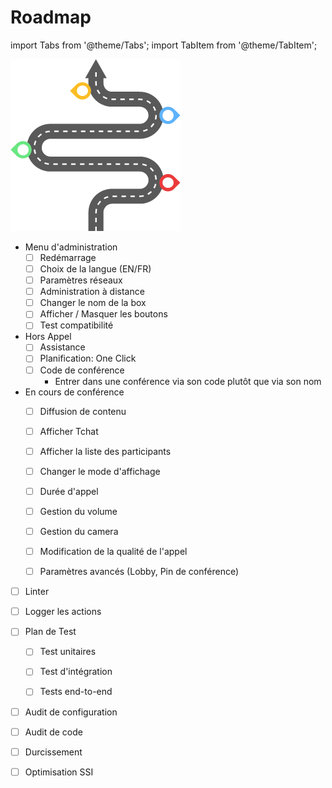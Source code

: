 
# Roadmap
import Tabs from '@theme/Tabs';
import TabItem from '@theme/TabItem';

![image](../../static/img/roadmap/roadmap.png "Roadmap")


<Tabs>
  <TabItem value="fonctionnel" label="Ajout fonctionnel" default>

- Menu d'administration
    - [ ] Redémarrage
    - [ ] Choix de la langue (EN/FR)
    - [ ] Paramètres réseaux
    - [ ] Administration à distance
    - [ ] Changer le nom de la box
    - [ ] Afficher / Masquer les boutons
    - [ ] Test compatibilité 

- Hors Appel
    - [ ] Assistance
    - [ ] Planification: One Click
    - [ ] Code de conférence
        - Entrer dans une conférence via son code plutôt que via son nom

- En cours de conférence
    - [ ] Diffusion de contenu
    - [ ] Afficher Tchat
    - [ ] Afficher la liste des participants
    - [ ] Changer le mode d'affichage
    - [ ] Durée d'appel
    - [ ] Gestion du volume
    - [ ] Gestion du camera
    - [ ] Modification de la qualité de l'appel
    - [ ] Paramètres avancés (Lobby, Pin de conférence)
 


  </TabItem>
  <TabItem value="optimisationindows" label="Optimisation" default>

- [ ] Linter
- [ ] Logger les actions
- [ ] Plan de Test
    - [ ] Test unitaires
    - [ ] Test d'intégration
    - [ ] Tests end-to-end


  </TabItem>
  <TabItem value="securisation" label="Securisation" default>

- [ ] Audit de configuration
- [ ] Audit de code
- [ ] Durcissement
- [ ] Optimisation SSI


  </TabItem>
</Tabs>
